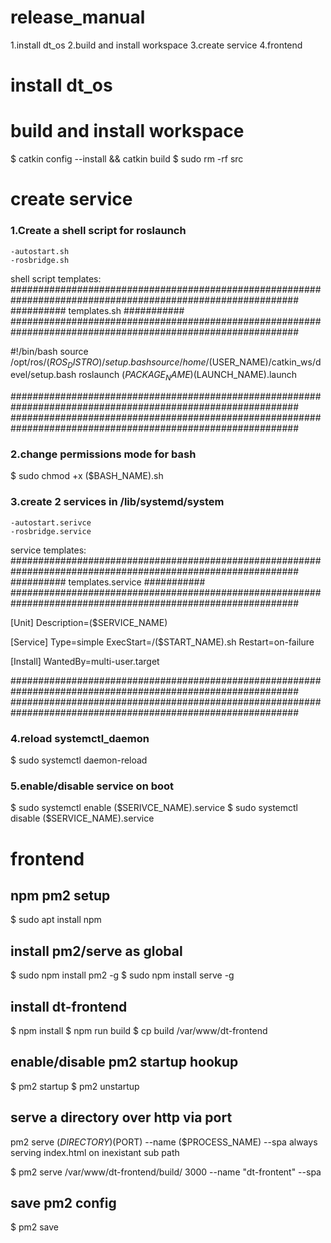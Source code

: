 # release_manual

1.install dt_os
2.build and install workspace
3.create service
4.frontend


# install dt_os


# build and install workspace

$ catkin config --install && catkin build
$ sudo rm -rf src

# create service
### 1.Create a shell script for roslaunch
	-autostart.sh
	-rosbridge.sh 

shell script templates:
############################################################################################################
##########										templates.sh									 ###########
############################################################################################################

#!/bin/bash
source /opt/ros/($ROS_DISTRO)/setup.bash
source /home/($USER_NAME)/catkin_ws/devel/setup.bash
roslaunch ($PACKAGE_NAME) ($LAUNCH_NAME).launch

############################################################################################################
############################################################################################################

### 2.change permissions mode for bash
$ sudo chmod +x ($BASH_NAME).sh

### 3.create 2 services in /lib/systemd/system
	-autostart.serivce
	-rosbridge.service

service templates:
############################################################################################################
##########									templates.service									 ###########
############################################################################################################

[Unit]
Description=($SERVICE_NAME)

[Service]
Type=simple
ExecStart=/($START_NAME).sh
Restart=on-failure

[Install]
WantedBy=multi-user.target

############################################################################################################
############################################################################################################

### 4.reload systemctl_daemon
$ sudo systemctl daemon-reload

### 5.enable/disable service on boot
$ sudo systemctl enable ($SERIVCE_NAME).service
$ sudo systemctl disable ($SERVICE_NAME).service

# frontend
## npm pm2 setup
$ sudo apt install npm

## install pm2/serve as global
$ sudo npm install pm2 -g
$ sudo npm install serve -g 

## install dt-frontend
$ npm install
$ npm run build
$ cp build /var/www/dt-frontend

## enable/disable pm2 startup hookup
$ pm2 startup
$ pm2 unstartup

## serve a directory over http via port
pm2 serve ($DIRECTORY) ($PORT) 
--name ($PROCESS_NAME)
--spa always serving index.html on inexistant sub path

$ pm2 serve /var/www/dt-frontend/build/ 3000 --name "dt-frontent" --spa

## save pm2 config
$ pm2 save